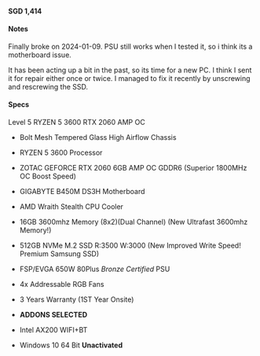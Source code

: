 

#### SGD 1,414

#### Notes

Finally broke on 2024-01-09. PSU still works when I tested it, so i think its a motherboard issue.

It has been acting up a bit in the past, so 
its time for a new PC. I think I sent it for repair either once or twice. I managed to fix it recently by unscrewing and rescrewing the SSD.
#### Specs

Level 5 RYZEN 5 3600 RTX 2060 AMP OC

- Bolt Mesh Tempered Glass High Airflow Chassis

- RYZEN 5 3600 Processor

- ZOTAC GEFORCE RTX 2060 6GB AMP OC GDDR6 (Superior 1800MHz OC Boost Speed)

- GIGABYTE B450M DS3H Motherboard

- AMD Wraith Stealth CPU Cooler

- 16GB 3600mhz Memory (8x2)(Dual Channel) (New Ultrafast 3600mhz Memory!)

- 512GB NVMe M.2 SSD R:3500 W:3000 (New Improved Write Speed! Premium Samsung SSD)

- FSP/EVGA 650W 80Plus *Bronze Certified* PSU

- 4x Addressable RGB Fans

- 3 Years Warranty (1ST Year Onsite)

- **ADDONS SELECTED**
- Intel AX200 WIFI+BT
- Windows 10 64 Bit **Unactivated**